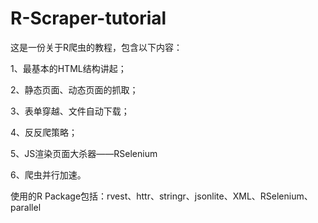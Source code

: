 # R-Scraper-tutorial

这是一份关于R爬虫的教程，包含以下内容：

  1、最基本的HTML结构讲起；
  
  2、静态页面、动态页面的抓取；
  
  3、表单穿越、文件自动下载；
  
  4、反反爬策略；
  
  5、JS渲染页面大杀器——RSelenium 
  
  6、爬虫并行加速。
  
使用的R Package包括：rvest、httr、stringr、jsonlite、XML、RSelenium、parallel
